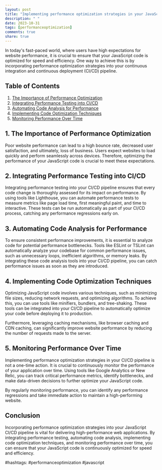 ```yaml
---
layout: post
title: "Implementing performance optimization strategies in your JavaScript CI/CD pipeline"
description: " "
date: 2023-10-31
tags: [performanceoptimization]
comments: true
share: true
---
```


In today's fast-paced world, where users have high expectations for website performance, it is crucial to ensure that your JavaScript code is optimized for speed and efficiency. One way to achieve this is by incorporating performance optimization strategies into your continuous integration and continuous deployment (CI/CD) pipeline.

## Table of Contents
1. [The Importance of Performance Optimization](#importance-of-performance-optimization)
2. [Integrating Performance Testing into CI/CD](#integrating-performance-testing)
3. [Automating Code Analysis for Performance](#automating-code-analysis)
4. [Implementing Code Optimization Techniques](#code-optimization-techniques)
5. [Monitoring Performance Over Time](#monitoring-performance)

## 1. The Importance of Performance Optimization <a name="importance-of-performance-optimization"></a>

Poor website performance can lead to a high bounce rate, decreased user satisfaction, and ultimately, loss of business. Users expect websites to load quickly and perform seamlessly across devices. Therefore, optimizing the performance of your JavaScript code is crucial to meet these expectations.

## 2. Integrating Performance Testing into CI/CD <a name="integrating-performance-testing"></a>

Integrating performance testing into your CI/CD pipeline ensures that every code change is thoroughly assessed for its impact on performance. By using tools like Lighthouse, you can automate performance tests to measure metrics like page load time, first meaningful paint, and time to interactive. These tests can be run automatically as part of your CI/CD process, catching any performance regressions early on.

## 3. Automating Code Analysis for Performance <a name="automating-code-analysis"></a>

To ensure consistent performance improvements, it is essential to analyze code for potential performance bottlenecks. Tools like ESLint or TSLint can automatically analyze your codebase for common performance issues, such as unnecessary loops, inefficient algorithms, or memory leaks. By integrating these code analysis tools into your CI/CD pipeline, you can catch performance issues as soon as they are introduced.

## 4. Implementing Code Optimization Techniques <a name="code-optimization-techniques"></a>

Optimizing JavaScript code involves various techniques, such as minimizing file sizes, reducing network requests, and optimizing algorithms. To achieve this, you can use tools like minifiers, bundlers, and tree-shaking. These tools can be integrated into your CI/CD pipeline to automatically optimize your code before deploying it to production.

Furthermore, leveraging caching mechanisms, like browser caching and CDN caching, can significantly improve website performance by reducing the number of requests made to the server.

## 5. Monitoring Performance Over Time <a name="monitoring-performance"></a>

Implementing performance optimization strategies in your CI/CD pipeline is not a one-time action. It is crucial to continuously monitor the performance of your application over time. Using tools like Google Analytics or New Relic, you can track critical performance metrics, identify bottlenecks, and make data-driven decisions to further optimize your JavaScript code.

By regularly monitoring performance, you can identify any performance regressions and take immediate action to maintain a high-performing website.

## Conclusion

Incorporating performance optimization strategies into your JavaScript CI/CD pipeline is vital for delivering high-performance web applications. By integrating performance testing, automating code analysis, implementing code optimization techniques, and monitoring performance over time, you can ensure that your JavaScript code is continuously optimized for speed and efficiency.

#hashtags: #performanceoptimization #javascript